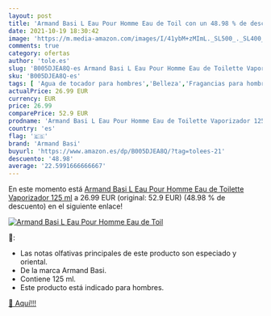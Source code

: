 ```yaml
---
layout: post
title: 'Armand Basi L Eau Pour Homme Eau de Toil con un 48.98 % de descuento'
date: 2021-10-19 18:30:42
image: 'https://m.media-amazon.com/images/I/41ybM+zMImL._SL500_._SL400_.jpg'
comments: true
category: ofertas
author: 'tole.es'
slug: 'B005DJEA8Q-es Armand Basi L Eau Pour Homme Eau de Toilette Vaporizador...'
sku: 'B005DJEA8Q-es'
tags: [ 'Agua de tocador para hombres','Belleza','Fragancias para hombres','Perfumes y fragancias','armand basi','de','eau','toilette', ]
actualPrice: 26.99 EUR
currency: EUR
price: 26.99
comparePrice: 52.9 EUR
prodname: 'Armand Basi L Eau Pour Homme Eau de Toilette Vaporizador 125 ml'
country: 'es'
flag: '🇪🇸'
brand: 'Armand Basi'
buyurl: 'https://www.amazon.es/dp/B005DJEA8Q/?tag=tolees-21'
descuento: '48.98'
average: '22.5991666666667'
---
```


En este momento está [Armand Basi L Eau Pour Homme Eau de Toilette Vaporizador 125 ml](https://www.amazon.es/dp/B005DJEA8Q/?tag=tolees-21) a 26.99 EUR (original: 52.9 EUR) (48.98 %  de descuento) en el siguiente enlace!

[![Armand Basi L Eau Pour Homme Eau de Toil](https://m.media-amazon.com/images/I/41ybM+zMImL._SL500_._SL400_.jpg)](https://www.amazon.es/dp/B005DJEA8Q/?tag=tolees-21)

🔎:

- Las notas olfativas principales de este producto son especiado y oriental.
- De la marca Armand Basi.
- Contiene 125 ml.
- Este producto está indicado para hombres.

[🛒 Aquí!!!](https://www.amazon.es/dp/B005DJEA8Q/?tag=tolees-21)
